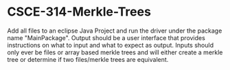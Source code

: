 # CSCE-314-Merkle-Trees
Add all files to an eclipse Java Project and run the driver under the package name "MainPackage".
Output should be a user interface that provides instructions on what to input and what to expect as output. Inputs should only ever be files or array based merkle trees and will either create a merkle tree or determine if two files/merkle trees are equivalent. 
